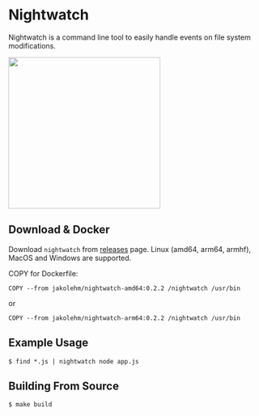 # Nightwatch

Nightwatch is a command line tool to easily handle events on file system modifications.

<img src="./nightwatch.jpg" width="300">

## Download & Docker

Download `nightwatch` from [releases](https://github.com/jakolehm/nightwatch/releases) page. Linux (amd64, arm64, armhf), MacOS and Windows are supported.


COPY for Dockerfile:
```
COPY --from jakolehm/nightwatch-amd64:0.2.2 /nightwatch /usr/bin
```
or
```
COPY --from jakolehm/nightwatch-arm64:0.2.2 /nightwatch /usr/bin
```

## Example Usage

```
$ find *.js | nightwatch node app.js
```

## Building From Source

```
$ make build
```
